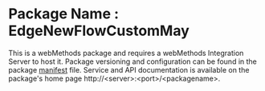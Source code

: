 # Package Name : EdgeNewFlowCustomMay
This is a webMethods package and requires a webMethods Integration Server to host it. Package versioning and configuration can be found in the package [manifest](./EdgeNewFlowCustomMay/manifest.v3) file. Service and API documentation is available on the package's home page http://&lt;server&gt;:&lt;port&gt;/&lt;packagename>.